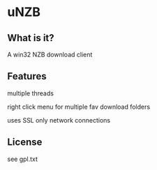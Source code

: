 uNZB
====

What is it?
-----------

A win32 NZB download client

Features
--------

multiple threads

right click menu for multiple fav download folders

uses SSL only network connections


License
-------
see gpl.txt
